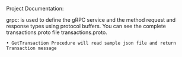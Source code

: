 Project Documentation:


grpc: is used to define the gRPC service and the method request and response types using protocol buffers. You can see the complete transactions.proto file transactions.proto.

    • GetTransaction Procedure will read sample json file and return Transaction message

